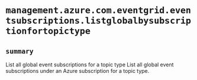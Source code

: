 # `management.azure.com.eventgrid.eventsubscriptions.listglobalbysubscriptionfortopictype`

## `summary`
List all global event subscriptions for a topic type List all global event subscriptions under an Azure subscription for a topic type.


